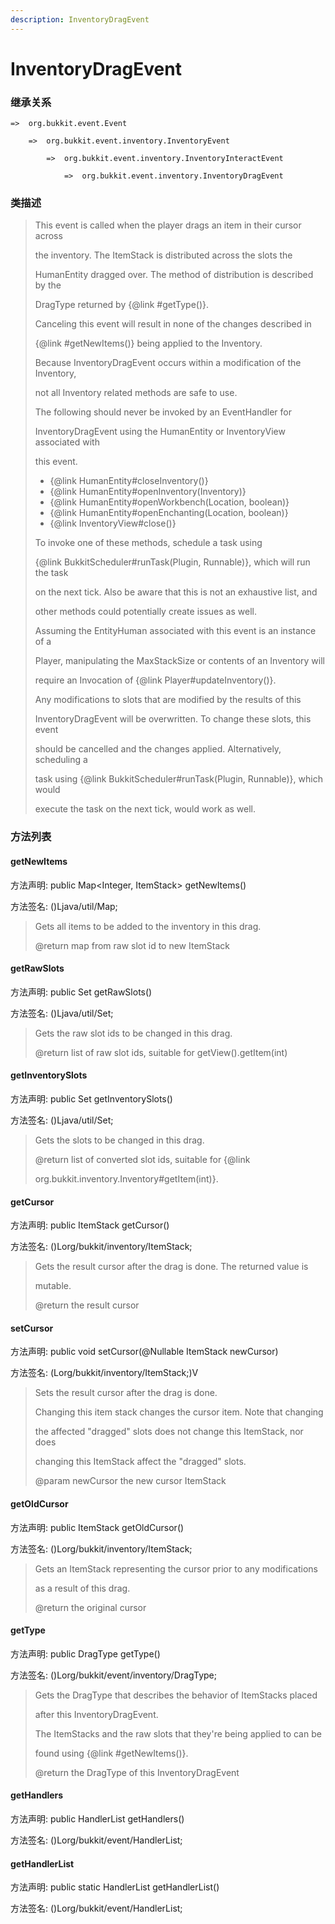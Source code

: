 ```yaml
---
description: InventoryDragEvent
---
```


# InventoryDragEvent

### 继承关系

    =>  org.bukkit.event.Event

        =>  org.bukkit.event.inventory.InventoryEvent

            =>  org.bukkit.event.inventory.InventoryInteractEvent

                =>  org.bukkit.event.inventory.InventoryDragEvent

### 类描述

> This event is called when the player drags an item in their cursor across
>
> the inventory. The ItemStack is distributed across the slots the
>
> HumanEntity dragged over. The method of distribution is described by the
>
> DragType returned by {@link #getType()}.
>
> <p>
>
> Canceling this event will result in none of the changes described in
>
> {@link #getNewItems()} being applied to the Inventory.
>
> <p>
>
> Because InventoryDragEvent occurs within a modification of the Inventory,
>
> not all Inventory related methods are safe to use.
>
> <p>
>
> The following should never be invoked by an EventHandler for
>
> InventoryDragEvent using the HumanEntity or InventoryView associated with
>
> this event.
>
> <ul>
>
> <li>{@link HumanEntity#closeInventory()}
>
> <li>{@link HumanEntity#openInventory(Inventory)}
>
> <li>{@link HumanEntity#openWorkbench(Location, boolean)}
>
> <li>{@link HumanEntity#openEnchanting(Location, boolean)}
>
> <li>{@link InventoryView#close()}
>
> </ul>
>
> To invoke one of these methods, schedule a task using
>
> {@link BukkitScheduler#runTask(Plugin, Runnable)}, which will run the task
>
> on the next tick.  Also be aware that this is not an exhaustive list, and
>
> other methods could potentially create issues as well.
>
> <p>
>
> Assuming the EntityHuman associated with this event is an instance of a
>
> Player, manipulating the MaxStackSize or contents of an Inventory will
>
> require an Invocation of {@link Player#updateInventory()}.
>
> <p>
>
> Any modifications to slots that are modified by the results of this
>
> InventoryDragEvent will be overwritten. To change these slots, this event
>
> should be cancelled and the changes applied. Alternatively, scheduling a
>
> task using {@link BukkitScheduler#runTask(Plugin, Runnable)}, which would
>
> execute the task on the next tick, would work as well.

### 方法列表

#### getNewItems

方法声明: public Map<Integer, ItemStack> getNewItems()

方法签名: ()Ljava/util/Map;

> Gets all items to be added to the inventory in this drag.
>
> @return map from raw slot id to new ItemStack

#### getRawSlots

方法声明: public Set<Integer> getRawSlots()

方法签名: ()Ljava/util/Set;

> Gets the raw slot ids to be changed in this drag.
>
> @return list of raw slot ids, suitable for getView().getItem(int)

#### getInventorySlots

方法声明: public Set<Integer> getInventorySlots()

方法签名: ()Ljava/util/Set;

> Gets the slots to be changed in this drag.
>
> @return list of converted slot ids, suitable for {@link
>
> org.bukkit.inventory.Inventory#getItem(int)}.

#### getCursor

方法声明: public ItemStack getCursor()

方法签名: ()Lorg/bukkit/inventory/ItemStack;

> Gets the result cursor after the drag is done. The returned value is
>
> mutable.
>
> @return the result cursor

#### setCursor

方法声明: public void setCursor(@Nullable ItemStack newCursor)

方法签名: (Lorg/bukkit/inventory/ItemStack;)V

> Sets the result cursor after the drag is done.
>
> <p>
>
> Changing this item stack changes the cursor item. Note that changing
>
> the affected "dragged" slots does not change this ItemStack, nor does
>
> changing this ItemStack affect the "dragged" slots.
>
> @param newCursor the new cursor ItemStack

#### getOldCursor

方法声明: public ItemStack getOldCursor()

方法签名: ()Lorg/bukkit/inventory/ItemStack;

> Gets an ItemStack representing the cursor prior to any modifications
>
> as a result of this drag.
>
> @return the original cursor

#### getType

方法声明: public DragType getType()

方法签名: ()Lorg/bukkit/event/inventory/DragType;

> Gets the DragType that describes the behavior of ItemStacks placed
>
> after this InventoryDragEvent.
>
> <p>
>
> The ItemStacks and the raw slots that they're being applied to can be
>
> found using {@link #getNewItems()}.
>
> @return the DragType of this InventoryDragEvent

#### getHandlers

方法声明: public HandlerList getHandlers()

方法签名: ()Lorg/bukkit/event/HandlerList;

#### getHandlerList

方法声明: public static HandlerList getHandlerList()

方法签名: ()Lorg/bukkit/event/HandlerList;